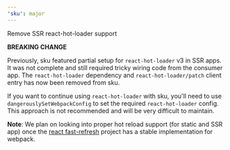 ```yaml
---
'sku': major
---
```


Remove SSR react-hot-loader support

**BREAKING CHANGE**

Previously, sku featured partial setup for `react-hot-loader` v3 in SSR apps. It was not complete and still required tricky wiring code from the consumer app. The `react-hot-loader` dependency and `react-hot-loader/patch` client entry has now been removed from sku. 

If you want to continue using `react-hot-loader` with sku, you'll need to use `dangerouslySetWebpackConfig` to set the required `react-hot-loader` config. This approach is not recommended and will be very difficult to maintain.

**Note**: We plan on looking into proper hot reload support (for static and SSR app) once the [react fast-refresh](https://github.com/facebook/react/issues/16604) project has a stable implementation for webpack. 
